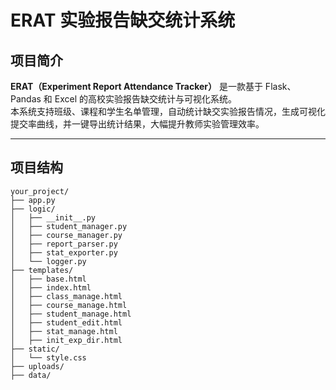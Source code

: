 # ERAT 实验报告缺交统计系统

## 项目简介

**ERAT（Experiment Report Attendance Tracker）** 是一款基于 Flask、Pandas 和 Excel 的高校实验报告缺交统计与可视化系统。  
本系统支持班级、课程和学生名单管理，自动统计缺交实验报告情况，生成可视化提交率曲线，并一键导出统计结果，大幅提升教师实验管理效率。

---

## 项目结构

```text
your_project/
├── app.py
├── logic/
│   ├── __init__.py
│   ├── student_manager.py
│   ├── course_manager.py
│   ├── report_parser.py
│   ├── stat_exporter.py
│   └── logger.py
├── templates/
│   ├── base.html
│   ├── index.html
│   ├── class_manage.html
│   ├── course_manage.html
│   ├── student_manage.html
│   ├── student_edit.html
│   ├── stat_manage.html
│   ├── init_exp_dir.html
├── static/
│   └── style.css
├── uploads/
├── data/
